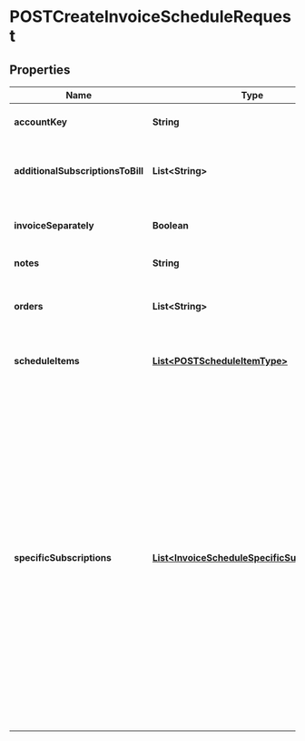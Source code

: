 

# POSTCreateInvoiceScheduleRequest


## Properties

| Name | Type | Description | Notes |
|------------ | ------------- | ------------- | -------------|
|**accountKey** | **String** | The ID or number of the account associated with the invoice schedule.  |  [optional] |
|**additionalSubscriptionsToBill** | **List&lt;String&gt;** | A list of the numbers of the subscriptions that need to be billed together with the invoice schedule.   One invoice schedule can have at most 600 additional subscriptions.  |  [optional] |
|**invoiceSeparately** | **Boolean** | Whether the invoice items created from the invoice schedule appears on a separate invoice when Zuora generates invoices.  |  [optional] |
|**notes** | **String** | Comments on the invoice schedule.  |  [optional] |
|**orders** | **List&lt;String&gt;** | A list of the IDs or numbers of the orders associated with the invoice schedule. One invoice schedule can be associated with at most 10 orders.  |  [optional] |
|**scheduleItems** | [**List&lt;POSTScheduleItemType&gt;**](POSTScheduleItemType.md) | Container for invoice schedule items. One invoice schedule can have at most 50 invoice schedule items.  |  [optional] |
|**specificSubscriptions** | [**List&lt;InvoiceScheduleSpecificSubscriptions&gt;**](InvoiceScheduleSpecificSubscriptions.md) | A list of the numbers of specific subscriptions associated with the invoice schedule.  - If the subscriptions specified in this field belong to the orders specified in the &#x60;orders&#x60; field, only the specific subscriptions instead of the orders are associated with the invoice schedule.  - If only the &#x60;orders&#x60; field is specified, all the subscriptions from the order are associated with the invoice schedule.  Example: &#x60;&#x60;&#x60; {   \&quot;orders\&quot;: [     \&quot;O-00000001\&quot;, \&quot;O-00000002\&quot;   ],   \&quot;specificSubscriptions\&quot;: [     {       \&quot;orderKey\&quot;: \&quot;O-00000001\&quot;,       \&quot;subscriptionKey\&quot;: \&quot;S-00000001\&quot;     }   ] } &#x60;&#x60;&#x60; - For the order with number O-00000001, only subscription S-00000001 contained in the order is associated with the invoice schedule. - For the order with number O-00000002, all subscriptions contained in the order are associated with the invoice schedule.  |  [optional] |



